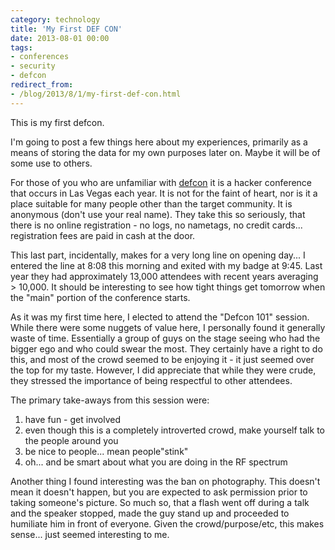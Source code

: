 ```yaml
---
category: technology
title: 'My First DEF CON'
date: 2013-08-01 00:00
tags:
- conferences
- security
- defcon
redirect_from:
- /blog/2013/8/1/my-first-def-con.html
---
```

This is my first defcon.

I'm going to post a few things here about my experiences, primarily as a means of storing the data for my own purposes later on. Maybe it will be of some use to others.

For those of you who are unfamiliar with [defcon](http://defcon.org) it is a hacker conference that occurs in Las Vegas each year. It is not for the faint of heart, nor is it a place suitable for many people other than the target community. It is anonymous (don't use your real name). They take this so seriously, that there is no online registration - no logs, no nametags, no credit cards...  registration fees are paid in cash at the door.

This last part, incidentally, makes for a very long line on opening day... I entered the line at 8:08 this morning and exited with my badge at 9:45. Last year they had approximately 13,000 attendees with recent years averaging > 10,000. It should be interesting to see how tight things get tomorrow when the "main" portion of the conference starts.

As it was my first time here, I elected to attend the "Defcon 101" session. While there were some nuggets of value here, I personally found it generally waste of time. Essentially a group of guys on the stage seeing who had the bigger ego and who could swear the most. They certainly have a right to do this, and most of the crowd seemed to be enjoying it - it just seemed over the top for my taste. However, I did appreciate that while they were crude, they stressed the importance of being respectful to other attendees.

The primary take-aways from this session were:

1. have fun - get involved
2. even though this is a completely introverted crowd, make yourself talk to the people around you
3. be nice to people... mean people"stink"
4. oh... and be smart about what you are doing in the RF spectrum

Another thing I found interesting was the ban on photography. This doesn't mean it doesn't happen, but you are expected to ask permission prior to taking someone's picture. So much so, that a flash went off during a talk and the speaker stopped, made the guy stand up and proceeded to humiliate him in front of everyone. Given the crowd/purpose/etc, this makes sense... just seemed interesting to me.
